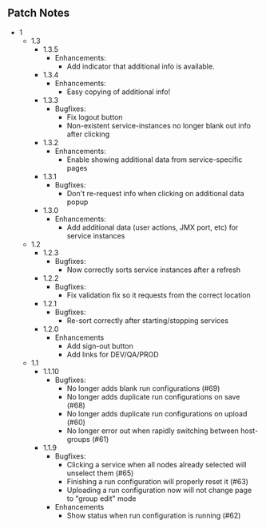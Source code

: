 ## Patch Notes
* 1
    * 1.3
        * 1.3.5
            * Enhancements:
                * Add indicator that additional info is available.
        * 1.3.4
            * Enhancements:
                * Easy copying of additional info!
        * 1.3.3
            * Bugfixes:
                * Fix logout button
                * Non-existent service-instances no longer blank out info after clicking
        * 1.3.2
            * Enhancements:
                * Enable showing additional data from service-specific pages
        * 1.3.1
            * Bugfixes:
                * Don't re-request info when clicking on additional data popup
        * 1.3.0
            * Enhancements:
                * Add additional data (user actions, JMX port, etc) for service instances
    * 1.2
        * 1.2.3
            * Bugfixes:
                * Now correctly sorts service instances after a refresh
        * 1.2.2
            * Bugfixes:
                * Fix validation fix so it requests from the correct location
        * 1.2.1
            * Bugfixes:
                * Re-sort correctly after starting/stopping services
        * 1.2.0
            * Enhancements
                * Add sign-out button
                * Add links for DEV/QA/PROD
    * 1.1
        * 1.1.10
            * Bugfixes:
                * No longer adds blank run configurations (#69)
                * No longer adds duplicate run configurations on save (#68)
                * No longer adds duplicate run configurations on upload (#60)
                * No longer error out when rapidly switching between host-groups (#61)
        * 1.1.9
            * Bugfixes:
                * Clicking a service when all nodes already selected will unselect them (#65)
                * Finishing a run configuration will properly reset it (#63)
                * Uploading a run configuration now will not change page to "group edit" mode
            * Enhancements
                * Show status when run configuration is running (#62)
